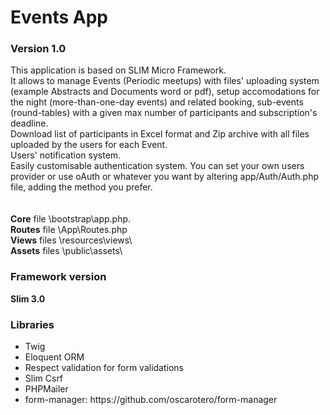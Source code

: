 <h1>Events App</h1>
<h3>Version 1.0</h3>
This application is based on SLIM Micro Framework.
<br />
It allows to manage Events (Periodic meetups) with files' uploading system (example Abstracts and Documents word or pdf), setup accomodations for the night (more-than-one-day events) and related booking, sub-events (round-tables) with a given max number of participants and subscription's deadline. 
<br />
Download list of participants in Excel format and Zip archive with all files uploaded by the users for each Event.
<br />
Users' notification system.
<br />
Easily customisable authentication system. You can set your own users provider or use oAuth or whatever you want by altering app/Auth/Auth.php file, adding the method you prefer.
<br />
<br />
<br />
<b>Core</b> file \bootstrap\app.php.
<br />
<b>Routes</b> file \App\Routes.php
<br />
<b>Views</b> files \resources\views\
<br />
<b>Assets</b> files \public\assets\
<h3>Framework version</h3>
<b>Slim 3.0</b>

<h3>Libraries</h3>
<ul>
  <li>Twig</li>
  <li>Eloquent ORM</li>
  <li>Respect validation for form validations</li>
  <li>Slim Csrf</li>
  <li>PHPMailer</li>
  <li>form-manager: https://github.com/oscarotero/form-manager </li>
</ul>

